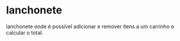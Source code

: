 # lanchonete
lanchonete onde é possível adicionar e remover ítens a um carrinho e calcular o total.

